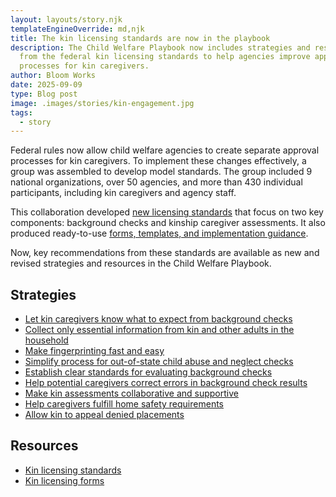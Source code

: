 ```yaml
---
layout: layouts/story.njk
templateEngineOverride: md,njk
title: The kin licensing standards are now in the playbook
description: The Child Welfare Playbook now includes strategies and resources
  from the federal kin licensing standards to help agencies improve approval
  processes for kin caregivers.
author: Bloom Works
date: 2025-09-09
type: Blog post
image: .images/stories/kin-engagement.jpg
tags:
  - story
---
```

Federal rules now allow child welfare agencies to create separate approval processes for kin caregivers. To implement these changes effectively, a group was assembled to develop model standards. The group included 9 national organizations, over 50 agencies, and more than 430 individual participants, including kin caregivers and agency staff. 

This collaboration developed [new licensing standards](https://www.grandfamilies.org/Portals/0/Kin-Specific_Foster_Home_Approval_Standards_2025.pdf) that focus on two key components: background checks and kinship caregiver assessments. It also produced ready-to-use [forms, templates, and implementation guidance](https://www.grandfamilies.org/Resources/Kin-Specific-Licensing-Standards-Sample-Forms).

Now, key recommendations from these standards are available as new and revised strategies and resources in the Child Welfare Playbook.

## Strategies

* [Let kin caregivers know what to expect from background checks](/strategies/let-kin-caregivers-know-what-to-expect-from-background-checks/)
* [Collect only essential information from kin and other adults in the household](/strategies/collect-only-essential-information-from-kin-and-other-adults-in-household/)
* [Make fingerprinting fast and easy](/strategies/make-fingerprinting-fast-and-easy/)
* [Simplify process for out-of-state child abuse and neglect checks](/strategies/streamline-out-of-state-child-abuse-and-neglect-checks/)
* [Establish clear standards for evaluating background checks](/strategies/establish-clear-standards-for-evaluating-background-checks/)
* [Help potential caregivers correct errors in background check results](/strategies/help-potential-caregivers-correct-errors-in-background-check-results/)
* [Make kin assessments collaborative and supportive ](/strategies/make-kin-assessments-collaborative-and-supportive/)
* [Help caregivers fulfill home safety requirements ](/strategies/provide-safety-inspection-support/)
* [Allow kin to appeal denied placements](/strategies/allow-kin-to-appeal-denied-placements/)[](/strategies/provide-convenient-training-events-for-license-renewals/)

## Resources

* [Kin licensing standards](https://www.grandfamilies.org/Portals/0/Kin-Specific_Foster_Home_Approval_Standards_2025.pdf)
* [Kin licensing forms ](https://www.grandfamilies.org/Resources/Kin-Specific-Licensing-Standards-Sample-Forms)

